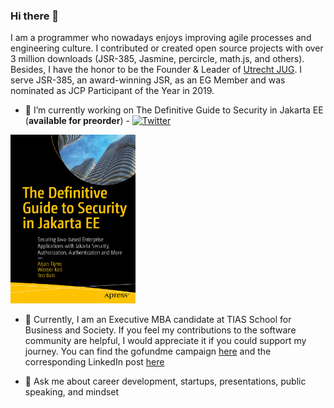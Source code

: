 ### Hi there 👋

I am a programmer who nowadays enjoys improving agile processes and engineering culture. I contributed or created open source projects with over 3 million downloads (JSR-385, Jasmine, percircle, math.js, and others). Besides, I have the honor to be the Founder & Leader of <a href="https://www.meetup.com/Utrecht-Java-User-Group">Utrecht JUG</a>. I serve JSR-385, an award-winning JSR, as an EG Member and was nominated as JCP Participant of the Year in 2019.

- 🔭 I’m currently working on The Definitive Guide to Security in Jakarta EE (**available for preorder**) - [![Twitter](https://img.shields.io/badge/Twitter-jakartasecbook-informational?style=flat-square&logo=twitter&logoColor=white)](https://www.twitter.com/jakartasecbook/)

<a href="https://www.amazon.com/Definitive-Guide-Security-Jakarta-Authentication/dp/1484279441/ref=sr_1_1?qid=1642032426">
  <img  src="jakarta-ee-security-cover.jpg" alt="Jakarta EE Security book"
    width=200" height="270"/>
</a>

- 🌱 Currently, I am an Executive MBA candidate at TIAS School for Business and Society. If you feel my contributions to the software community are helpful, I would appreciate it if you could support my journey. You can find the gofundme campaign <a href="https://www.gofundme.com/f/help-thodoris-inspire-more-people-with-his-mba">here</a> and the corresponding LinkedIn post <a href="https://www.linkedin.com/posts/activity-6866794800570601472-dFz0">here</a>

- 💬 Ask me about career development, startups, presentations, public speaking, and mindset
